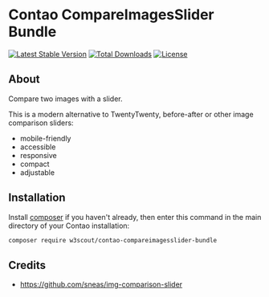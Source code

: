 # Contao CompareImagesSlider Bundle

[![Latest Stable Version](https://poser.pugx.org/w3scout/contao-compareimagesslider-bundle/v/stable)](https://packagist.org/packages/w3scout/contao-compareimagesslider-bundle)
[![Total Downloads](https://poser.pugx.org/w3scout/contao-compareimagesslider-bundle/downloads)](https://packagist.org/packages/w3scout/contao-compareimagesslider-bundle)
[![License](https://poser.pugx.org/w3scout/contao-compareimagesslider-bundle/license)](https://packagist.org/packages/w3scout/contao-compareimagesslider-bundle)

## About

Compare two images with a slider.

This is a modern alternative to TwentyTwenty, before-after or other image comparison sliders:
- mobile-friendly
- accessible
- responsive
- compact
- adjustable

## Installation

Install [composer](https://getcomposer.org) if you haven't already, then enter this command in the main directory of your Contao installation:

```sh
composer require w3scout/contao-compareimagesslider-bundle
```

## Credits

- https://github.com/sneas/img-comparison-slider
